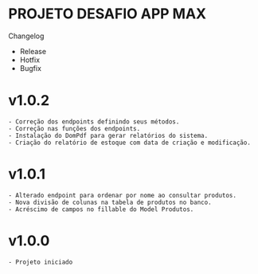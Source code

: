 # PROJETO DESAFIO APP MAX

Changelog
  - Release
  - Hotfix
  - Bugfix

# v1.0.2
    - Correção dos endpoints definindo seus métodos.
    - Correção nas funções dos endpoints.
    - Instalação do DomPdf para gerar relatórios do sistema.
    - Criação do relatório de estoque com data de criação e modificação.
# v1.0.1
    - Alterado endpoint para ordenar por nome ao consultar produtos.
    - Nova divisão de colunas na tabela de produtos no banco.
    - Acréscimo de campos no fillable do Model Produtos.
# v1.0.0
    - Projeto iniciado
